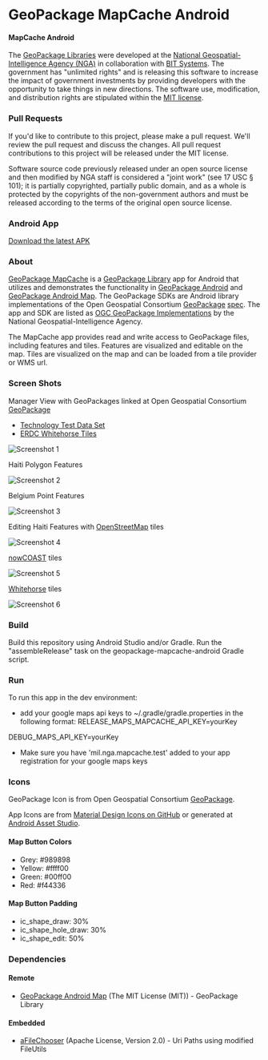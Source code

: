 # GeoPackage MapCache Android

#### MapCache Android ####

The [GeoPackage Libraries](http://ngageoint.github.io/GeoPackage/) were developed at the [National Geospatial-Intelligence Agency (NGA)](http://www.nga.mil/) in collaboration with [BIT Systems](http://www.bit-sys.com/). The government has "unlimited rights" and is releasing this software to increase the impact of government investments by providing developers with the opportunity to take things in new directions. The software use, modification, and distribution rights are stipulated within the [MIT license](http://choosealicense.com/licenses/mit/).

### Pull Requests ###
If you'd like to contribute to this project, please make a pull request. We'll review the pull request and discuss the changes. All pull request contributions to this project will be released under the MIT license.

Software source code previously released under an open source license and then modified by NGA staff is considered a "joint work" (see 17 USC § 101); it is partially copyrighted, partially public domain, and as a whole is protected by the copyrights of the non-government authors and must be released according to the terms of the original open source license.

### Android App ###

[Download the latest APK](https://github.com/ngageoint/geopackage-mapcache-android/releases/latest)

### About ###

[GeoPackage MapCache](http://ngageoint.github.io/geopackage-mapcache-android/) is a [GeoPackage Library](http://ngageoint.github.io/GeoPackage/) app for Android that utilizes and demonstrates the functionality in [GeoPackage Android](https://github.com/ngageoint/geopackage-android) and [GeoPackage Android Map](https://github.com/ngageoint/geopackage-android-map).  The GeoPackage SDKs are Android library implementations of the Open Geospatial Consortium [GeoPackage](http://www.geopackage.org/) [spec](http://www.geopackage.org/spec/). The app and SDK are listed as [OGC GeoPackage Implementations](http://www.geopackage.org/#implementations_nga) by the National Geospatial-Intelligence Agency.

The MapCache app provides read and write access to GeoPackage files, including features and tiles. Features are visualized and editable on the map. Tiles are visualized on the map and can be loaded from a tile provider or WMS url.

### Screen Shots ###

Manager View with GeoPackages linked at Open Geospatial Consortium [GeoPackage](http://www.geopackage.org/#sampledata)
 
* [Technology Test Data Set](http://www.geopackage.org/data/gdal_sample.gpkg)
* [ERDC Whitehorse Tiles](https://portal.opengeospatial.org/files/63156)

![Screenshot 1](screenshots/screenshot1.jpg)

Haiti Polygon Features

![Screenshot 2](screenshots/screenshot2.jpg)

Belgium Point Features

![Screenshot 3](screenshots/screenshot3.jpg)

Editing Haiti Features with [OpenStreetMap](http://www.openstreetmap.org) tiles

![Screenshot 4](screenshots/screenshot4.jpg)

[nowCOAST](http://nowcoast.noaa.gov) tiles

![Screenshot 5](screenshots/screenshot5.jpg)

[Whitehorse](https://portal.opengeospatial.org/files/63156) tiles

![Screenshot 6](screenshots/screenshot6.jpg)

### Build ###

Build this repository using Android Studio and/or Gradle. Run the "assembleRelease" task on the geopackage-mapcache-android Gradle script.

### Run ###
To run this app in the dev environment:
* add your google maps api keys to ~/.gradle/gradle.properties in the following format:
RELEASE_MAPS_MAPCACHE_API_KEY=yourKey

DEBUG_MAPS_API_KEY=yourKey
* Make sure you have 'mil.nga.mapcache.test' added to your app registration for your google maps keys

### Icons ###

GeoPackage Icon is from Open Geospatial Consortium [GeoPackage](http://www.geopackage.org/).

App Icons are from [Material Design Icons on GitHub](https://github.com/google/material-design-icons) or generated at [Android Asset Studio](http://romannurik.github.io/AndroidAssetStudio).

#### Map Button Colors ####
* Grey: #989898
* Yellow: #ffff00
* Green: #00ff00
* Red: #f44336

#### Map Button Padding ####
* ic_shape_draw: 30%
* ic_shape_hole_draw: 30%
* ic_shape_edit: 50%

### Dependencies ###

#### Remote ####

* [GeoPackage Android Map](https://github.com/ngageoint/geopackage-android-map) (The MIT License (MIT)) - GeoPackage Library

#### Embedded ####

* [aFileChooser](https://github.com/iPaulPro/aFileChooser) (Apache License, Version 2.0) - Uri Paths using modified FileUtils

